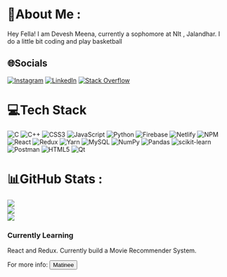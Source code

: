 # 💫About Me :
Hey Fella! I am Devesh Meena, currently a sophomore at NIt , Jalandhar. I do a little bit coding and play basketball 

## 🌐Socials
[![Instagram](https://img.shields.io/badge/Instagram-%23E4405F.svg?logo=Instagram&logoColor=white)](https://instagram.com/_devesh16) [![LinkedIn](https://img.shields.io/badge/LinkedIn-%230077B5.svg?logo=linkedin&logoColor=white)](https://linkedin.com/in/devxm) [![Stack Overflow](https://img.shields.io/badge/-Stackoverflow-FE7A16?logo=stack-overflow&logoColor=white)](https://stackoverflow.com/users/devXm) 

# 💻Tech Stack
![C](https://img.shields.io/badge/c-%2300599C.svg?style=for-the-badge&logo=c&logoColor=white) ![C++](https://img.shields.io/badge/c++-%2300599C.svg?style=for-the-badge&logo=c%2B%2B&logoColor=white) ![CSS3](https://img.shields.io/badge/css3-%231572B6.svg?style=for-the-badge&logo=css3&logoColor=white) ![JavaScript](https://img.shields.io/badge/javascript-%23323330.svg?style=for-the-badge&logo=javascript&logoColor=%23F7DF1E) ![Python](https://img.shields.io/badge/python-3670A0?style=for-the-badge&logo=python&logoColor=ffdd54) ![Firebase](https://img.shields.io/badge/firebase-%23039BE5.svg?style=for-the-badge&logo=firebase) ![Netlify](https://img.shields.io/badge/netlify-%23000000.svg?style=for-the-badge&logo=netlify&logoColor=#00C7B7) ![NPM](https://img.shields.io/badge/NPM-%23000000.svg?style=for-the-badge&logo=npm&logoColor=white) ![React](https://img.shields.io/badge/react-%2320232a.svg?style=for-the-badge&logo=react&logoColor=%2361DAFB) ![Redux](https://img.shields.io/badge/redux-%23593d88.svg?style=for-the-badge&logo=redux&logoColor=white) ![Yarn](https://img.shields.io/badge/yarn-%232C8EBB.svg?style=for-the-badge&logo=yarn&logoColor=white) ![MySQL](https://img.shields.io/badge/mysql-%2300f.svg?style=for-the-badge&logo=mysql&logoColor=white) ![NumPy](https://img.shields.io/badge/numpy-%23013243.svg?style=for-the-badge&logo=numpy&logoColor=white) ![Pandas](https://img.shields.io/badge/pandas-%23150458.svg?style=for-the-badge&logo=pandas&logoColor=white) ![scikit-learn](https://img.shields.io/badge/scikit--learn-%23F7931E.svg?style=for-the-badge&logo=scikit-learn&logoColor=white) ![Postman](https://img.shields.io/badge/Postman-FF6C37?style=for-the-badge&logo=postman&logoColor=white) ![HTML5](https://img.shields.io/badge/html5-%23E34F26.svg?style=for-the-badge&logo=html5&logoColor=white) ![Qt](https://img.shields.io/badge/Qt-%23217346.svg?style=for-the-badge&logo=Qt&logoColor=white)
# 📊GitHub Stats :
![](https://github-readme-stats.vercel.app/api?username=deveshXm&theme=radical&hide_border=false&include_all_commits=false&count_private=false)<br/>
![](https://github-readme-streak-stats.herokuapp.com/?user=deveshXm&theme=radical&hide_border=false)<br/>
![](https://github-readme-stats.vercel.app/api/top-langs/?username=deveshXm&theme=radical&hide_border=false&include_all_commits=false&count_private=false&layout=compact)


### Currently Learning

React and Redux. Currently build a Movie Recommender System.

For more info:
<button href = "https://github.com/deveshXm/matinee">Matinee</button>

